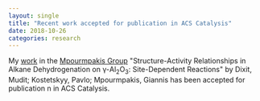 ```yaml
---
layout: single
title: "Recent work accepted for publication in ACS Catalysis"
date: 2018-10-26
categories: research
---
```

My [work](https://pubs.acs.org/doi/10.1021/acscatal.8b03484) in the [Mpourmpakis Group](https://mpourmpakis.com/)  "Structure-Activity Relationships in Alkane Dehydrogenation on γ-Al<sub>2</sub>O<sub>3</sub>: Site-Dependent Reactions" by Dixit, Mudit; Kostetskyy, Pavlo; Mpourmpakis, Giannis has been accepted for publication n in ACS Catalysis.
